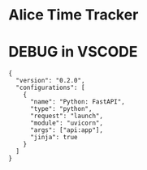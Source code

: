 # Alice Time Tracker

# DEBUG in VSCODE
```
{
  "version": "0.2.0",
  "configurations": [
    {
      "name": "Python: FastAPI",
      "type": "python",
      "request": "launch",
      "module": "uvicorn",
      "args": ["api:app"],
      "jinja": true
    }
  ]
}
```
